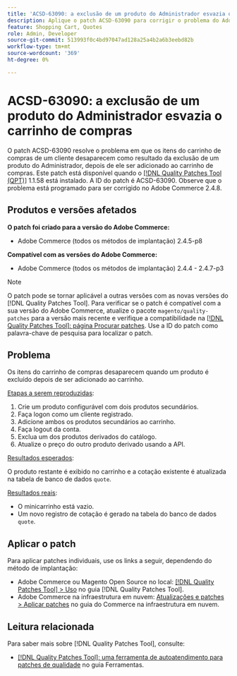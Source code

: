 ```yaml
---
title: 'ACSD-63090: a exclusão de um produto do Administrador esvazia o carrinho de compras'
description: Aplique o patch ACSD-63090 para corrigir o problema do Adobe Commerce em que os itens do carrinho de compras de um cliente desaparecem como resultado da exclusão de um produto após sua adição ao carrinho de compras.
feature: Shopping Cart, Quotes
role: Admin, Developer
source-git-commit: 513993f0c4bd97047ad128a25a4b2a6b3eebd82b
workflow-type: tm+mt
source-wordcount: '369'
ht-degree: 0%

---
```


# ACSD-63090: a exclusão de um produto do Administrador esvazia o carrinho de compras

O patch ACSD-63090 resolve o problema em que os itens do carrinho de compras de um cliente desaparecem como resultado da exclusão de um produto do Administrador, depois de ele ser adicionado ao carrinho de compras. Este patch está disponível quando o [[!DNL Quality Patches Tool (QPT)]](/help/tools/quality-patches-tool/quality-patches-tool-to-self-serve-quality-patches.md) 1.1.58 está instalado. A ID do patch é ACSD-63090. Observe que o problema está programado para ser corrigido no Adobe Commerce 2.4.8.

## Produtos e versões afetados

**O patch foi criado para a versão do Adobe Commerce:**

* Adobe Commerce (todos os métodos de implantação) 2.4.5-p8

**Compatível com as versões do Adobe Commerce:**

* Adobe Commerce (todos os métodos de implantação) 2.4.4 - 2.4.7-p3

>[!NOTE]
>
>O patch pode se tornar aplicável a outras versões com as novas versões do [!DNL Quality Patches Tool]. Para verificar se o patch é compatível com a sua versão do Adobe Commerce, atualize o pacote `magento/quality-patches` para a versão mais recente e verifique a compatibilidade na [[!DNL Quality Patches Tool]: página Procurar patches](https://experienceleague.adobe.com/tools/commerce-quality-patches/index.html?lang=pt-BR). Use a ID do patch como palavra-chave de pesquisa para localizar o patch.

## Problema

Os itens do carrinho de compras desaparecem quando um produto é excluído depois de ser adicionado ao carrinho.

<u>Etapas a serem reproduzidas</u>:

1. Crie um produto configurável com dois produtos secundários.
1. Faça logon como um cliente registrado.
1. Adicione ambos os produtos secundários ao carrinho.
1. Faça logout da conta.
1. Exclua um dos produtos derivados do catálogo.
1. Atualize o preço do outro produto derivado usando a API.

<u>Resultados esperados</u>:

O produto restante é exibido no carrinho e a cotação existente é atualizada na tabela de banco de dados `quote`.

<u>Resultados reais</u>:

* O minicarrinho está vazio.
* Um novo registro de cotação é gerado na tabela do banco de dados `quote`.

## Aplicar o patch

Para aplicar patches individuais, use os links a seguir, dependendo do método de implantação:

* Adobe Commerce ou Magento Open Source no local: [[!DNL Quality Patches Tool] > Uso](/help/tools/quality-patches-tool/usage.md) no guia [!DNL Quality Patches Tool].
* Adobe Commerce na infraestrutura em nuvem: [Atualizações e patches > Aplicar patches](https://experienceleague.adobe.com/docs/commerce-cloud-service/user-guide/develop/upgrade/apply-patches.html?lang=pt-BR) no guia do Commerce na infraestrutura em nuvem.

## Leitura relacionada

Para saber mais sobre [!DNL Quality Patches Tool], consulte:

* [[!DNL Quality Patches Tool]: uma ferramenta de autoatendimento para patches de qualidade](/help/tools/quality-patches-tool/quality-patches-tool-to-self-serve-quality-patches.md) no guia Ferramentas.
